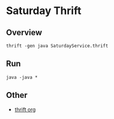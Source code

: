 # Saturday Thrift

## Overview

```shell
thrift -gen java SaturdayService.thrift
```




## Run
```shell
java -java *
```


## Other

- [thrift org](http://thrift.apache.org/)

